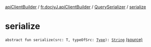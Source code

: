 [apiClientBuilder](../../index.md) / [fr.docjyJ.apiClientBuilder](../index.md) / [QuerySerializer](index.md) / [serialize](./serialize.md)

# serialize

`abstract fun serialize(src: T, typeOfSrc: `[`Type`](https://docs.oracle.com/javase/6/docs/api/java/lang/reflect/Type.html)`): `[`String`](https://kotlinlang.org/api/latest/jvm/stdlib/kotlin/-string/index.html) [(source)](https://github.com/docjyj/apiClientBuilder/tree/master/src/main/kotlin/fr/docjyJ/apiClientBuilder/QuerySerializer.kt#L7)